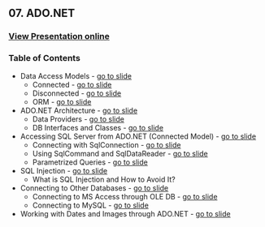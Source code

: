 ## 07. ADO.NET
### [View Presentation online](https://rawgit.com/TelerikAcademy/Databases/master/07.%20ADO.NET/Slides/index.html)
### Table of Contents
*   Data Access Models - [go to slide](https://rawgit.com/TelerikAcademy/Databases/master/07.%20ADO.NET/Slides/index.html#/data-access-models)
    *   Connected - [go to slide](https://rawgit.com/TelerikAcademy/Databases/master/07.%20ADO.NET/Slides/index.html#/connected-model)
    *   Disconnected - [go to slide](https://rawgit.com/TelerikAcademy/Databases/master/07.%20ADO.NET/Slides/index.html#/disconnected-model)
    *   ORM - [go to slide](https://rawgit.com/TelerikAcademy/Databases/master/07.%20ADO.NET/Slides/index.html#/orm-model)
*   ADO.NET Architecture - [go to slide](https://rawgit.com/TelerikAcademy/Databases/master/07.%20ADO.NET/Slides/index.html#/ado.net-architecture)
    *   Data Providers - [go to slide](https://rawgit.com/TelerikAcademy/Databases/master/07.%20ADO.NET/Slides/index.html#/data-providers-in-ado.net)
    *   DB Interfaces and Classes - [go to slide](https://rawgit.com/TelerikAcademy/Databases/master/07.%20ADO.NET/Slides/index.html#/primary-provider-classes-and-interfaces-in-ado.net)    
*   Accessing SQL Server from ADO.NET (Connected Model) - [go to slide](https://rawgit.com/TelerikAcademy/Databases/master/07.%20ADO.NET/Slides/index.html#/connecting-to-sql-server)
    *   Connecting with SqlConnection - [go to slide](https://rawgit.com/TelerikAcademy/Databases/master/07.%20ADO.NET/Slides/index.html#/sql-client-data-provider)
    *   Using SqlCommand and SqlDataReader - [go to slide](https://rawgit.com/TelerikAcademy/Databases/master/07.%20ADO.NET/Slides/index.html#/the-sqlCommand-class)
    *   Parametrized Queries - [go to slide](https://rawgit.com/TelerikAcademy/Databases/master/07.%20ADO.NET/Slides/index.html#/the-sqlparameter-class)
*   SQL Injection - [go to slide](https://rawgit.com/TelerikAcademy/Databases/master/07.%20ADO.NET/Slides/index.html#/sql-injection)
    *   What is SQL Injection and How to Avoid It?
*   Connecting to Other Databases - [go to slide](https://rawgit.com/TelerikAcademy/Databases/master/07.%20ADO.NET/Slides/index.html#/connecting-to-non-microsoft-databases)
    *   Connecting to MS Access through OLE DB - [go to slide](https://rawgit.com/TelerikAcademy/Databases/master/07.%20ADO.NET/Slides/index.html#/ole-db-data-provider)
    *   Connecting to MySQL - [go to slide](https://rawgit.com/TelerikAcademy/Databases/master/07.%20ADO.NET/Slides/index.html#/connecting-to-mysql)
*   Working with Dates and Images through ADO.NET - [go to slide](https://rawgit.com/TelerikAcademy/Databases/master/07.%20ADO.NET/Slides/index.html#/working-with-dates-and-images)